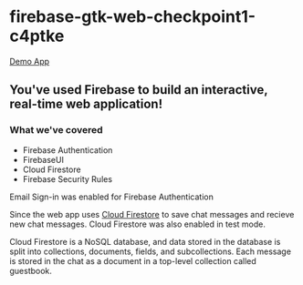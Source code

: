 # firebase-gtk-web-checkpoint1-c4ptke

<!-- [Edit on StackBlitz ⚡️](https://stackblitz.com/edit/firebase-gtk-web-checkpoint1-c4ptke) -->

[Demo App](https://firebase-gtk-web-checkpoint1-c4ptke.stackblitz.io/)

## You've used Firebase to build an interactive, real-time web application!

### What we've covered
- Firebase Authentication
- FirebaseUI
- Cloud Firestore
- Firebase Security Rules

Email Sign-in was enabled for Firebase Authentication

Since the web app uses [Cloud Firestore](https://firebase.google.com/docs/firestore/) to save chat messages and recieve new chat messages.  Cloud Firestore was also enabled in test mode.

Cloud Firestore is a NoSQL database, and data stored in the database is split into collections, documents, fields, and subcollections. Each message is stored in the chat as a document in a top-level collection called guestbook.